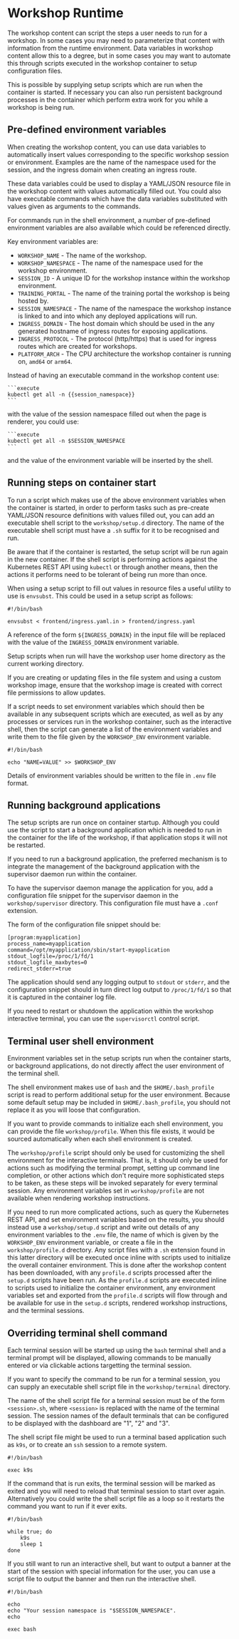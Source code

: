 Workshop Runtime
================

The workshop content can script the steps a user needs to run for a workshop. In some cases you may need to parameterize that content with information from the runtime environment. Data variables in workshop content allow this to a degree, but in some cases you may want to automate this through scripts executed in the workshop container to setup configuration files.

This is possible by supplying setup scripts which are run when the container is started. If necessary you can also run persistent background processes in the container which perform extra work for you while a workshop is being run.

Pre-defined environment variables
---------------------------------

When creating the workshop content, you can use data variables to automatically insert values corresponding to the specific workshop session or environment. Examples are the name of the namespace used for the session, and the ingress domain when creating an ingress route.

These data variables could be used to display a YAML/JSON resource file in the workshop content with values automatically filled out. You could also have executable commands which have the data variables substituted with values given as arguments to the commands.

For commands run in the shell environment, a number of pre-defined environment variables are also available which could be referenced directly.

Key environment variables are:

* ``WORKSHOP_NAME`` - The name of the workshop.
* ``WORKSHOP_NAMESPACE`` - The name of the namespace used for the workshop environment.
* ``SESSION_ID`` - A unique ID for the workshop instance within the workshop environment.
* ``TRAINING_PORTAL`` - The name of the training portal the workshop is being hosted by.
* ``SESSION_NAMESPACE`` - The name of the namespace the workshop instance is linked to and into which any deployed applications will run.
* ``INGRESS_DOMAIN`` - The host domain which should be used in the any generated hostname of ingress routes for exposing applications.
* ``INGRESS_PROTOCOL`` - The protocol (http/https) that is used for ingress routes which are created for workshops.
* ``PLATFORM_ARCH`` - The CPU architecture the workshop container is running on, ``amd64`` or ``arm64``.

Instead of having an executable command in the workshop content use:

~~~text
```execute
kubectl get all -n {{session_namespace}}
```
~~~

with the value of the session namespace filled out when the page is renderer, you could use:

~~~text
```execute
kubectl get all -n $SESSION_NAMESPACE
```
~~~

and the value of the environment variable will be inserted by the shell.

Running steps on container start
--------------------------------

To run a script which makes use of the above environment variables when the container is started, in order to perform tasks such as pre-create YAML/JSON resource definitions with values filled out, you can add an executable shell script to the ``workshop/setup.d`` directory. The name of the executable shell script must have a ``.sh`` suffix for it to be recognised and run.

Be aware that if the container is restarted, the setup script will be run again in the new container. If the shell script is performing actions against the Kubernetes REST API using ``kubectl`` or through another means, then the actions it performs need to be tolerant of being run more than once.

When using a setup script to fill out values in resource files a useful utility to use is ``envsubst``. This could be used in a setup script as follows:

```shell
#!/bin/bash

envsubst < frontend/ingress.yaml.in > frontend/ingress.yaml
```

A reference of the form ``${INGRESS_DOMAIN}`` in the input file will be replaced with the value of the ``INGRESS_DOMAIN`` environment variable.

Setup scripts when run will have the workshop user home directory as the current working directory.

If you are creating or updating files in the file system and using a custom workshop image, ensure that the workshop image is created with correct file permissions to allow updates.

If a script needs to set environment variables which should then be available in any subsequent scripts which are executed, as well as by any processes or services run in the workshop container, such as the interactive shell, then the script can generate a list of the environment variables and write them to the file given by the ``WORKSHOP_ENV`` environment variable.

```shell
#!/bin/bash

echo "NAME=VALUE" >> $WORKSHOP_ENV
```

Details of environment variables should be written to the file in ``.env`` file format.

Running background applications
-------------------------------

The setup scripts are run once on container startup. Although you could use the script to start a background application which is needed to run in the container for the life of the workshop, if that application stops it will not be restarted.

If you need to run a background application, the preferred mechanism is to integrate the management of the background application with the supervisor daemon run within the container.

To have the supervisor daemon manage the application for you, add a configuration file snippet for the supervisor daemon in the ``workshop/supervisor`` directory. This configuration file must have a ``.conf`` extension.

The form of the configuration file snippet should be:

~~~text
[program:myapplication]
process_name=myapplication
command=/opt/myapplication/sbin/start-myapplication
stdout_logfile=/proc/1/fd/1
stdout_logfile_maxbytes=0
redirect_stderr=true
~~~

The application should send any logging output to ``stdout`` or ``stderr``, and the configuration snippet should in turn direct log output to ``/proc/1/fd/1`` so that it is captured in the container log file.

If you need to restart or shutdown the application within the workshop interactive terminal, you can use the ``supervisorctl`` control script.

Terminal user shell environment
-------------------------------

Environment variables set in the setup scripts run when the container starts, or background applications, do not directly affect the user environment of the terminal shell.

The shell environment makes use of ``bash`` and the ``$HOME/.bash_profile`` script is read to perform additional setup for the user environment. Because some default setup may be included in ``$HOME/.bash_profile``, you should not replace it as you will loose that configuration.

If you want to provide commands to initialize each shell environment, you can provide the file ``workshop/profile``. When this file exists, it would be sourced automatically when each shell environment is created.

The ``workshop/profile`` script should only be used for customizing the shell environment for the interactive terminals. That is, it should only be used for actions such as modifying the terminal prompt, setting up command line completion, or other actions which don't require more sophisticated steps to be taken, as these steps will be invoked separately for every terminal session. Any environment variables set in ``workshop/profile`` are not available when rendering workshop instructions.  

If you need to run more complicated actions, such as query the Kubernetes REST API, and set environment variables based on the results, you should instead use a ``workshop/setup.d`` script and write out details of any environment variables to the ``.env`` file, the name of which is given by the ``WORKSHOP_ENV`` environment variable, or create a file in the ``workshop/profile.d`` drectory. Any script files with a ``.sh`` extension found in this latter directory will be executed once inline with scripts used to initialize the overall container environment. This is done after the workshop content has been downloaded, with any ``profile.d`` scripts processed after the ``setup.d`` scripts have been run. As the ``profile.d`` scripts are executed inline to scripts used to initialize the container environment, any environment variables set and exported from the ``profile.d`` scripts will flow through and be available for use in the ``setup.d`` scripts, rendered workshop instructions, and the terminal sessions.

Overriding terminal shell command
---------------------------------

Each terminal session will be started up using the ``bash`` terminal shell and a terminal prompt will be displayed, allowing commands to be manually entered or via clickable actions targetting the terminal session.

If you want to specify the command to be run for a terminal session, you can supply an executable shell script file in the ``workshop/terminal`` directory.

The name of the shell script file for a terminal session must be of the form ``<session>.sh``, where ``<session>`` is replaced with the name of the terminal session. The session names of the default terminals that can be configured to be displayed with the dashboard are "1", "2" and "3".

The shell script file might be used to run a terminal based application such as ``k9s``, or to create an ``ssh`` session to a remote system.

```shell
#!/bin/bash

exec k9s
```

If the command that is run exits, the terminal session will be marked as exited and you will need to reload that terminal session to start over again. Alternatively you could write the shell script file as a loop so it restarts the command you want to run if it ever exits.

```shell
#!/bin/bash

while true; do
    k9s
    sleep 1
done
```

If you still want to run an interactive shell, but want to output a banner at the start of the session with special information for the user, you can use a script file to output the banner and then run the interactive shell.

```shell
#!/bin/bash

echo
echo "Your session namespace is "$SESSION_NAMESPACE".
echo

exec bash
```
